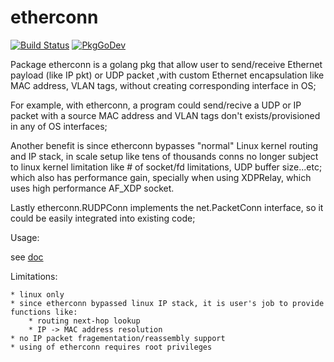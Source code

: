 # etherconn
[![Build Status](https://travis-ci.org/hujun-open/etherconn.svg?branch=master)](https://travis-ci.org/hujun-open/etherconn)
[![PkgGoDev](https://pkg.go.dev/badge/github.com/hujun-open/etherconn)](https://pkg.go.dev/github.com/hujun-open/etherconn)

Package etherconn is a golang pkg that allow user to send/receive Ethernet
payload (like IP pkt) or UDP packet ,with custom Ethernet encapsulation like
MAC address, VLAN tags, without creating corresponding interface in OS;

For example, with etherconn, a program could send/recive a UDP or IP packet
with a source MAC address and VLAN tags don't exists/provisioned in any of OS
interfaces;

Another benefit is since etherconn bypasses "normal" Linux kernel routing and
IP stack, in scale setup like tens of thousands conns no longer subject to
linux kernel limitation like # of socket/fd limitations, UDP buffer size...etc;
which also has performance gain, specially when using XDPRelay, which uses high performance AF_XDP socket.

Lastly etherconn.RUDPConn implements the net.PacketConn interface,
so it could be easily integrated into existing code;

Usage:

see [doc](https://pkg.go.dev/github.com/hujun-open/etherconn)

Limitations:

	* linux only
	* since etherconn bypassed linux IP stack, it is user's job to provide functions like:
	    * routing next-hop lookup
	    * IP -> MAC address resolution
	* no IP packet fragementation/reassembly support
	* using of etherconn requires root privileges
